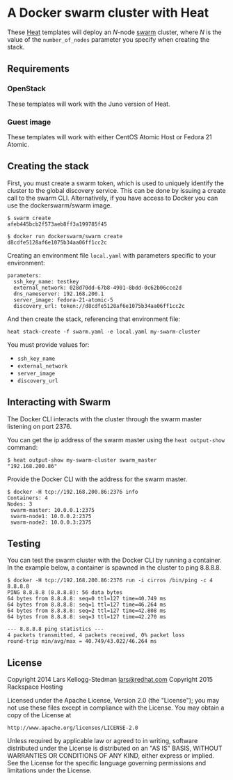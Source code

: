 A Docker swarm cluster with Heat
==============================

These [Heat][] templates will deploy an *N*-node [swarm][] cluster,
where *N* is the value of the `number_of_nodes` parameter you
specify when creating the stack.

[heat]: https://wiki.openstack.org/wiki/Heat
[swarm]: https://github.com/docker/swarm/

## Requirements

### OpenStack

These templates will work with the Juno version of Heat.

### Guest image

These templates will work with either CentOS Atomic Host or Fedora 21
Atomic.

## Creating the stack

First, you must create a swarm token, which is used to uniquely identify
the cluster to the global discovery service. This can be done by issuing
a create call to the swarm CLI. Alternatively, if you have access to
Docker you can use the dockerswarm/swarm image.

    $ swarm create
    afeb445bcb2f573aeb8ff3a199785f45

    $ docker run dockerswarm/swarm create
    d8cdfe5128af6e1075b34aa06ff1cc2c

Creating an environment file `local.yaml` with parameters specific to
your environment:

    parameters:
      ssh_key_name: testkey
      external_network: 028d70dd-67b8-4901-8bdd-0c62b06cce2d
      dns_nameserver: 192.168.200.1
      server_image: fedora-21-atomic-5
      discovery_url: token://d8cdfe5128af6e1075b34aa06ff1cc2c

And then create the stack, referencing that environment file:

    heat stack-create -f swarm.yaml -e local.yaml my-swarm-cluster

You must provide values for:

- `ssh_key_name`
- `external_network`
- `server_image`
- `discovery_url`

## Interacting with Swarm

The Docker CLI interacts with the cluster through the swarm master
listening on port 2376.

You can get the ip address of the swarm master using the `heat
output-show` command:

    $ heat output-show my-swarm-cluster swarm_master
    "192.168.200.86"

Provide the Docker CLI with the address for the swarm master.

    $ docker -H tcp://192.168.200.86:2376 info
    Containers: 4
    Nodes: 3
     swarm-master: 10.0.0.1:2375
     swarm-node1: 10.0.0.2:2375
     swarm-node2: 10.0.0.3:2375

## Testing

You can test the swarm cluster with the Docker CLI by running a container.
In the example below, a container is spawned in the cluster to ping 8.8.8.8.

    $ docker -H tcp://192.168.200.86:2376 run -i cirros /bin/ping -c 4 8.8.8.8
    PING 8.8.8.8 (8.8.8.8): 56 data bytes
    64 bytes from 8.8.8.8: seq=0 ttl=127 time=40.749 ms
    64 bytes from 8.8.8.8: seq=1 ttl=127 time=46.264 ms
    64 bytes from 8.8.8.8: seq=2 ttl=127 time=42.808 ms
    64 bytes from 8.8.8.8: seq=3 ttl=127 time=42.270 ms

    --- 8.8.8.8 ping statistics ---
    4 packets transmitted, 4 packets received, 0% packet loss
    round-trip min/avg/max = 40.749/43.022/46.264 ms

## License

Copyright 2014 Lars Kellogg-Stedman <lars@redhat.com>
Copyright 2015 Rackspace Hosting

Licensed under the Apache License, Version 2.0 (the "License");
you may not use these files except in compliance with the License.
You may obtain a copy of the License at

    http://www.apache.org/licenses/LICENSE-2.0

Unless required by applicable law or agreed to in writing, software
distributed under the License is distributed on an "AS IS" BASIS,
WITHOUT WARRANTIES OR CONDITIONS OF ANY KIND, either express or implied.
See the License for the specific language governing permissions and
limitations under the License.
